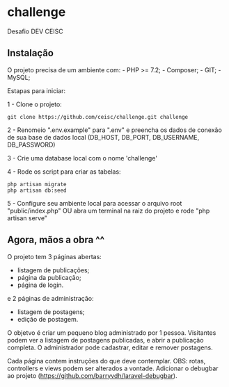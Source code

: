 # challenge
Desafio DEV CEISC

## Instalação

O projeto precisa de um ambiente com:
    - PHP >= 7.2;
    - Composer;
    - GIT;
    - MySQL;

Estapas para iniciar:

1 - Clone o projeto:
```shell
git clone https://github.com/ceisc/challenge.git challenge
```
2 - Renomeio ".env.example" para ".env" e preencha os dados de conexão de sua base de dados local (DB_HOST, DB_PORT, DB_USERNAME, DB_PASSWORD)

3 - Crie uma database local com o nome 'challenge'

4 - Rode os script para criar as tabelas:
```shell
php artisan migrate
php artisan db:seed
```
5 - Configure seu ambiente local para acessar o arquivo root "public/index.php" OU abra um terminal na raiz do projeto e rode "php artisan serve"

## Agora, mãos a obra ^^

O projeto tem 3 páginas abertas:
 - listagem de publicações;
 - página da publicação;
 - página de login.

e 2 páginas de administração:
 - listagem de postagens;
 - edição de postagem.

O objetvo é criar um pequeno blog administrado por 1 pessoa.
Visitantes podem ver a listagem de postagens publicadas, e abrir a publicação completa.
O administrador pode cadastrar, editar e remover postagens.

Cada página contem instruções do que deve contemplar. OBS: rotas, controllers e views podem ser alterados a vontade.
Adicionar o debugbar ao projeto (https://github.com/barryvdh/laravel-debugbar).